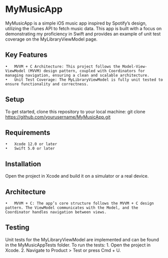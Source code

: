 # MyMusicApp

MyMusicApp is a simple iOS music app inspired by Spotify’s design, utilizing the iTunes API to fetch music data. This app is built with a focus on demonstrating my proficiency in Swift and provides an example of unit test coverage on the MyLibraryViewModel page.

## Key Features
	•	MVVM + C Architecture: This project follows the Model-View-ViewModel (MVVM) design pattern, coupled with Coordinators for managing navigation, ensuring a clean and scalable architecture.
	•	Unit Test Coverage: The MyLibraryViewModel is fully unit tested to ensure functionality and correctness.

## Setup

To get started, clone this repository to your local machine:
git clone https://github.com/yourusername/MyMusicApp.git

## Requirements
	•	Xcode 12.0 or later
	•	Swift 5.0 or later

## Installation

Open the project in Xcode and build it on a simulator or a real device.

## Architecture
	•	MVVM + C: The app’s core structure follows the MVVM + C design pattern. The ViewModel communicates with the Model, and the Coordinator handles navigation between views.

## Testing

Unit tests for the MyLibraryViewModel are implemented and can be found in the MyMusicAppTests folder. To run the tests:
	1.	Open the project in Xcode.
	2.	Navigate to Product > Test or press Cmd + U.
